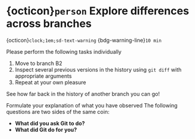 # {octicon}`person` Explore differences across branches
{octicon}`clock;1em;sd-text-warning` {bdg-warning-line}`10 min`

Please perform the following tasks individually
    
1. Move to branch B2
2. Inspect several previous versions in the history using 
`git diff` with appropriate arguments
1. Repeat at your own pleasure

See how far back in the history of another branch you can go!

Formulate your explanation of what you have observed
The following questions are two sides of the same coin:
* **What did you ask Git to do?**
* **What did Git do for you?**
